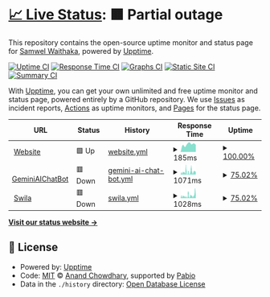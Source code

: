 # [📈 Live Status](https://demo.upptime.js.org): <!--live status--> **🟧 Partial outage**

This repository contains the open-source uptime monitor and status page for [Samwel Waithaka](waithakasam.com), powered by [Upptime](https://github.com/upptime/upptime).

[![Uptime CI](https://github.com/IdrisFallout/upptime/workflows/Uptime%20CI/badge.svg)](https://github.com/IdrisFallout/upptime/actions?query=workflow%3A%22Uptime+CI%22)
[![Response Time CI](https://github.com/IdrisFallout/upptime/workflows/Response%20Time%20CI/badge.svg)](https://github.com/IdrisFallout/upptime/actions?query=workflow%3A%22Response+Time+CI%22)
[![Graphs CI](https://github.com/IdrisFallout/upptime/workflows/Graphs%20CI/badge.svg)](https://github.com/IdrisFallout/upptime/actions?query=workflow%3A%22Graphs+CI%22)
[![Static Site CI](https://github.com/IdrisFallout/upptime/workflows/Static%20Site%20CI/badge.svg)](https://github.com/IdrisFallout/upptime/actions?query=workflow%3A%22Static+Site+CI%22)
[![Summary CI](https://github.com/IdrisFallout/upptime/workflows/Summary%20CI/badge.svg)](https://github.com/IdrisFallout/upptime/actions?query=workflow%3A%22Summary+CI%22)

With [Upptime](https://upptime.js.org), you can get your own unlimited and free uptime monitor and status page, powered entirely by a GitHub repository. We use [Issues](https://github.com/IdrisFallout/upptime/issues) as incident reports, [Actions](https://github.com/IdrisFallout/upptime/actions) as uptime monitors, and [Pages](https://demo.upptime.js.org) for the status page.

<!--start: status pages-->
<!-- This summary is generated by Upptime (https://github.com/upptime/upptime) -->
<!-- Do not edit this manually, your changes will be overwritten -->
<!-- prettier-ignore -->
| URL | Status | History | Response Time | Uptime |
| --- | ------ | ------- | ------------- | ------ |
| <img alt="" src="https://icons.duckduckgo.com/ip3/waithakasam.com.ico" height="13"> [Website](https://waithakasam.com) | 🟩 Up | [website.yml](https://github.com/IdrisFallout/upptime/commits/HEAD/history/website.yml) | <details><summary><img alt="Response time graph" src="./graphs/website/response-time-week.png" height="20"> 185ms</summary><br><a href="https://status.waithakasam.com/history/website"><img alt="Response time 180" src="https://img.shields.io/endpoint?url=https%3A%2F%2Fraw.githubusercontent.com%2FIdrisFallout%2Fupptime%2FHEAD%2Fapi%2Fwebsite%2Fresponse-time.json"></a><br><a href="https://status.waithakasam.com/history/website"><img alt="24-hour response time 177" src="https://img.shields.io/endpoint?url=https%3A%2F%2Fraw.githubusercontent.com%2FIdrisFallout%2Fupptime%2FHEAD%2Fapi%2Fwebsite%2Fresponse-time-day.json"></a><br><a href="https://status.waithakasam.com/history/website"><img alt="7-day response time 185" src="https://img.shields.io/endpoint?url=https%3A%2F%2Fraw.githubusercontent.com%2FIdrisFallout%2Fupptime%2FHEAD%2Fapi%2Fwebsite%2Fresponse-time-week.json"></a><br><a href="https://status.waithakasam.com/history/website"><img alt="30-day response time 181" src="https://img.shields.io/endpoint?url=https%3A%2F%2Fraw.githubusercontent.com%2FIdrisFallout%2Fupptime%2FHEAD%2Fapi%2Fwebsite%2Fresponse-time-month.json"></a><br><a href="https://status.waithakasam.com/history/website"><img alt="1-year response time 180" src="https://img.shields.io/endpoint?url=https%3A%2F%2Fraw.githubusercontent.com%2FIdrisFallout%2Fupptime%2FHEAD%2Fapi%2Fwebsite%2Fresponse-time-year.json"></a></details> | <details><summary><a href="https://status.waithakasam.com/history/website">100.00%</a></summary><a href="https://status.waithakasam.com/history/website"><img alt="All-time uptime 100.00%" src="https://img.shields.io/endpoint?url=https%3A%2F%2Fraw.githubusercontent.com%2FIdrisFallout%2Fupptime%2FHEAD%2Fapi%2Fwebsite%2Fuptime.json"></a><br><a href="https://status.waithakasam.com/history/website"><img alt="24-hour uptime 100.00%" src="https://img.shields.io/endpoint?url=https%3A%2F%2Fraw.githubusercontent.com%2FIdrisFallout%2Fupptime%2FHEAD%2Fapi%2Fwebsite%2Fuptime-day.json"></a><br><a href="https://status.waithakasam.com/history/website"><img alt="7-day uptime 100.00%" src="https://img.shields.io/endpoint?url=https%3A%2F%2Fraw.githubusercontent.com%2FIdrisFallout%2Fupptime%2FHEAD%2Fapi%2Fwebsite%2Fuptime-week.json"></a><br><a href="https://status.waithakasam.com/history/website"><img alt="30-day uptime 100.00%" src="https://img.shields.io/endpoint?url=https%3A%2F%2Fraw.githubusercontent.com%2FIdrisFallout%2Fupptime%2FHEAD%2Fapi%2Fwebsite%2Fuptime-month.json"></a><br><a href="https://status.waithakasam.com/history/website"><img alt="1-year uptime 100.00%" src="https://img.shields.io/endpoint?url=https%3A%2F%2Fraw.githubusercontent.com%2FIdrisFallout%2Fupptime%2FHEAD%2Fapi%2Fwebsite%2Fuptime-year.json"></a></details>
| <img alt="" src="https://icons.duckduckgo.com/ip3/chat.waithakasam.com.ico" height="13"> [GeminiAIChatBot](https://chat.waithakasam.com) | 🟥 Down | [gemini-ai-chat-bot.yml](https://github.com/IdrisFallout/upptime/commits/HEAD/history/gemini-ai-chat-bot.yml) | <details><summary><img alt="Response time graph" src="./graphs/gemini-ai-chat-bot/response-time-week.png" height="20"> 1071ms</summary><br><a href="https://status.waithakasam.com/history/gemini-ai-chat-bot"><img alt="Response time 1091" src="https://img.shields.io/endpoint?url=https%3A%2F%2Fraw.githubusercontent.com%2FIdrisFallout%2Fupptime%2FHEAD%2Fapi%2Fgemini-ai-chat-bot%2Fresponse-time.json"></a><br><a href="https://status.waithakasam.com/history/gemini-ai-chat-bot"><img alt="24-hour response time 1114" src="https://img.shields.io/endpoint?url=https%3A%2F%2Fraw.githubusercontent.com%2FIdrisFallout%2Fupptime%2FHEAD%2Fapi%2Fgemini-ai-chat-bot%2Fresponse-time-day.json"></a><br><a href="https://status.waithakasam.com/history/gemini-ai-chat-bot"><img alt="7-day response time 1071" src="https://img.shields.io/endpoint?url=https%3A%2F%2Fraw.githubusercontent.com%2FIdrisFallout%2Fupptime%2FHEAD%2Fapi%2Fgemini-ai-chat-bot%2Fresponse-time-week.json"></a><br><a href="https://status.waithakasam.com/history/gemini-ai-chat-bot"><img alt="30-day response time 1172" src="https://img.shields.io/endpoint?url=https%3A%2F%2Fraw.githubusercontent.com%2FIdrisFallout%2Fupptime%2FHEAD%2Fapi%2Fgemini-ai-chat-bot%2Fresponse-time-month.json"></a><br><a href="https://status.waithakasam.com/history/gemini-ai-chat-bot"><img alt="1-year response time 1091" src="https://img.shields.io/endpoint?url=https%3A%2F%2Fraw.githubusercontent.com%2FIdrisFallout%2Fupptime%2FHEAD%2Fapi%2Fgemini-ai-chat-bot%2Fresponse-time-year.json"></a></details> | <details><summary><a href="https://status.waithakasam.com/history/gemini-ai-chat-bot">75.02%</a></summary><a href="https://status.waithakasam.com/history/gemini-ai-chat-bot"><img alt="All-time uptime 88.42%" src="https://img.shields.io/endpoint?url=https%3A%2F%2Fraw.githubusercontent.com%2FIdrisFallout%2Fupptime%2FHEAD%2Fapi%2Fgemini-ai-chat-bot%2Fuptime.json"></a><br><a href="https://status.waithakasam.com/history/gemini-ai-chat-bot"><img alt="24-hour uptime 81.17%" src="https://img.shields.io/endpoint?url=https%3A%2F%2Fraw.githubusercontent.com%2FIdrisFallout%2Fupptime%2FHEAD%2Fapi%2Fgemini-ai-chat-bot%2Fuptime-day.json"></a><br><a href="https://status.waithakasam.com/history/gemini-ai-chat-bot"><img alt="7-day uptime 75.02%" src="https://img.shields.io/endpoint?url=https%3A%2F%2Fraw.githubusercontent.com%2FIdrisFallout%2Fupptime%2FHEAD%2Fapi%2Fgemini-ai-chat-bot%2Fuptime-week.json"></a><br><a href="https://status.waithakasam.com/history/gemini-ai-chat-bot"><img alt="30-day uptime 81.65%" src="https://img.shields.io/endpoint?url=https%3A%2F%2Fraw.githubusercontent.com%2FIdrisFallout%2Fupptime%2FHEAD%2Fapi%2Fgemini-ai-chat-bot%2Fuptime-month.json"></a><br><a href="https://status.waithakasam.com/history/gemini-ai-chat-bot"><img alt="1-year uptime 88.42%" src="https://img.shields.io/endpoint?url=https%3A%2F%2Fraw.githubusercontent.com%2FIdrisFallout%2Fupptime%2FHEAD%2Fapi%2Fgemini-ai-chat-bot%2Fuptime-year.json"></a></details>
| <img alt="" src="https://icons.duckduckgo.com/ip3/swila.waithakasam.com.ico" height="13"> [Swila](https://swila.waithakasam.com) | 🟥 Down | [swila.yml](https://github.com/IdrisFallout/upptime/commits/HEAD/history/swila.yml) | <details><summary><img alt="Response time graph" src="./graphs/swila/response-time-week.png" height="20"> 1028ms</summary><br><a href="https://status.waithakasam.com/history/swila"><img alt="Response time 1069" src="https://img.shields.io/endpoint?url=https%3A%2F%2Fraw.githubusercontent.com%2FIdrisFallout%2Fupptime%2FHEAD%2Fapi%2Fswila%2Fresponse-time.json"></a><br><a href="https://status.waithakasam.com/history/swila"><img alt="24-hour response time 1437" src="https://img.shields.io/endpoint?url=https%3A%2F%2Fraw.githubusercontent.com%2FIdrisFallout%2Fupptime%2FHEAD%2Fapi%2Fswila%2Fresponse-time-day.json"></a><br><a href="https://status.waithakasam.com/history/swila"><img alt="7-day response time 1028" src="https://img.shields.io/endpoint?url=https%3A%2F%2Fraw.githubusercontent.com%2FIdrisFallout%2Fupptime%2FHEAD%2Fapi%2Fswila%2Fresponse-time-week.json"></a><br><a href="https://status.waithakasam.com/history/swila"><img alt="30-day response time 1028" src="https://img.shields.io/endpoint?url=https%3A%2F%2Fraw.githubusercontent.com%2FIdrisFallout%2Fupptime%2FHEAD%2Fapi%2Fswila%2Fresponse-time-month.json"></a><br><a href="https://status.waithakasam.com/history/swila"><img alt="1-year response time 1069" src="https://img.shields.io/endpoint?url=https%3A%2F%2Fraw.githubusercontent.com%2FIdrisFallout%2Fupptime%2FHEAD%2Fapi%2Fswila%2Fresponse-time-year.json"></a></details> | <details><summary><a href="https://status.waithakasam.com/history/swila">75.02%</a></summary><a href="https://status.waithakasam.com/history/swila"><img alt="All-time uptime 88.41%" src="https://img.shields.io/endpoint?url=https%3A%2F%2Fraw.githubusercontent.com%2FIdrisFallout%2Fupptime%2FHEAD%2Fapi%2Fswila%2Fuptime.json"></a><br><a href="https://status.waithakasam.com/history/swila"><img alt="24-hour uptime 81.17%" src="https://img.shields.io/endpoint?url=https%3A%2F%2Fraw.githubusercontent.com%2FIdrisFallout%2Fupptime%2FHEAD%2Fapi%2Fswila%2Fuptime-day.json"></a><br><a href="https://status.waithakasam.com/history/swila"><img alt="7-day uptime 75.02%" src="https://img.shields.io/endpoint?url=https%3A%2F%2Fraw.githubusercontent.com%2FIdrisFallout%2Fupptime%2FHEAD%2Fapi%2Fswila%2Fuptime-week.json"></a><br><a href="https://status.waithakasam.com/history/swila"><img alt="30-day uptime 81.64%" src="https://img.shields.io/endpoint?url=https%3A%2F%2Fraw.githubusercontent.com%2FIdrisFallout%2Fupptime%2FHEAD%2Fapi%2Fswila%2Fuptime-month.json"></a><br><a href="https://status.waithakasam.com/history/swila"><img alt="1-year uptime 88.41%" src="https://img.shields.io/endpoint?url=https%3A%2F%2Fraw.githubusercontent.com%2FIdrisFallout%2Fupptime%2FHEAD%2Fapi%2Fswila%2Fuptime-year.json"></a></details>

<!--end: status pages-->

[**Visit our status website →**](https://demo.upptime.js.org)

## 📄 License

- Powered by: [Upptime](https://github.com/upptime/upptime)
- Code: [MIT](./LICENSE) © [Anand Chowdhary](https://anandchowdhary.com), supported by [Pabio](https://pabio.com)
- Data in the `./history` directory: [Open Database License](https://opendatacommons.org/licenses/odbl/1-0/)
